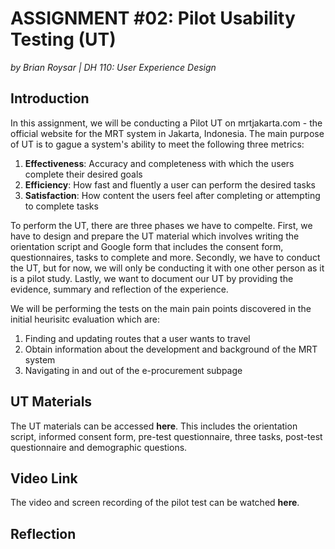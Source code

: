 # ASSIGNMENT #02: Pilot Usability Testing (UT)
_by Brian Roysar | DH 110: User Experience Design_

## Introduction
In this assignment, we will be conducting a Pilot UT on mrtjakarta.com - the official website for the MRT system in Jakarta, Indonesia. The main purpose of UT is to gague a system's ability to meet the following three metrics: 

1. **Effectiveness**: Accuracy and completeness with which the users complete their desired goals
2. **Efficiency**: How fast and fluently a user can perform the desired tasks
3. **Satisfaction**: How content the users feel after completing or attempting to complete tasks

To perform the UT, there are three phases we have to compelte. First, we have to design and prepare the UT material which involves writing the orientation script and Google form that includes the consent form, questionnaires, tasks to complete and more. Secondly, we have to conduct the UT, but for now, we will only be conducting it with one other person as it is a pilot study. Lastly, we want to document our UT by providing the evidence, summary and reflection of the experience. 

We will be performing the tests on the main pain points discovered in the initial heurisitc evaluation which are:

1. Finding and updating routes that a user wants to travel
2. Obtain information about the development and background of the MRT system
3. Navigating in and out of the e-procurement subpage

## UT Materials
The UT materials can be accessed **here**. This includes the orientation script, informed consent form, pre-test questionnaire, three tasks, post-test questionnaire and demographic questions. 

## Video Link
The video and screen recording of the pilot test can be watched **here**. 

## Reflection



